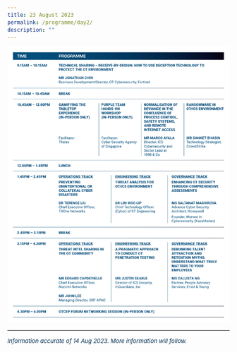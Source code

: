 ```yaml
---
title: 23 August 2023
permalink: /programme/day2/
description: ""
---
```

![](/images/2023%20PROGRAMME/230814_csa%20otcep%202023_programme%20table_day%2002%20(2).jpg)

<hr class="my-3 border-primary">	

*<font size="2"><font color="#073255"> Information accurate of 14 Aug 2023. More information will follow.</font></font>*